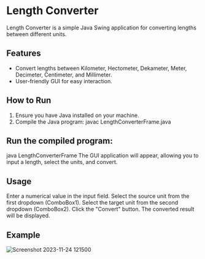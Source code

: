 # Length Converter

Length Converter is a simple Java Swing application for converting lengths between different units.

## Features

- Convert lengths between Kilometer, Hectometer, Dekameter, Meter, Decimeter, Centimeter, and Millimeter.
- User-friendly GUI for easy interaction.

## How to Run

1. Ensure you have Java installed on your machine.
2. Compile the Java program:
   javac LengthConverterFrame.java
   
## Run the compiled program:

java LengthConverterFrame
The GUI application will appear, allowing you to input a length, select the units, and convert.

## Usage
Enter a numerical value in the input field.
Select the source unit from the first dropdown (ComboBox1).
Select the target unit from the second dropdown (ComboBox2).
Click the "Convert" button.
The converted result will be displayed.

## Example

![Screenshot 2023-11-24 121500](https://github.com/FaizanMohd5/Unit-converter-in-java/assets/106433504/b29232a2-9a42-48d0-9036-6da28028abec)
